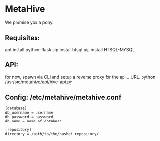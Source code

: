 # MetaHive

We promise you a pony.


## Requisites:
apt install python-flask
pip install htsql
pip install HTSQL-MYSQL


## API:
for now, spawn via CLI and setup a reverse proxy for the api... URL.
python /usr/src/metahive/api/hive-api.py

## Config: /etc/metahive/metahive.conf
```
[database]
db_username = username
db_password = password
db_name = name_of_database

[repository]
directory = /path/to/the/hashed_repository/
```
